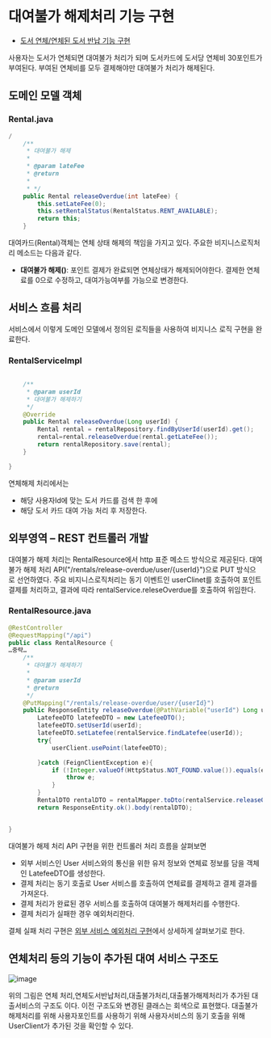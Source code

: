 # 대여불가 해제처리 기능 구현


- [도서 연체/연체된 도서 반납 기능 구현](/contents/OverdueBook.md) 

사용자는 도서가 연체되면 대여불가 처리가 되며 도서카드에 도서당 연체비 30포인트가 부여된다.
부여된 연체비를 모두 결제해야만 대여불가 처리가 해제된다.


## 도메인 모델 객체
### Rental.java
```java
/
    /**
     * 대여불가 해제
     *
     * @param lateFee
     * @return
     *
     * */
    public Rental releaseOverdue(int lateFee) {
        this.setLateFee(0);
        this.setRentalStatus(RentalStatus.RENT_AVAILABLE);
        return this;
    }


```
대여카드(Rental)객체는 연체 상태 해제의 책임을 가지고 있다. 주요한 비지니스로직처리 메소드는 다음과 같다.
- **대여불가 해제()**: 포인트 결제가 완료되면 연체상태가 해제되어야한다. 결제한 연체료를 0으로 수정하고, 대여가능여부를 가능으로 변경한다. 

## 서비스 흐름 처리 
서비스에서 이렇게 도메인 모델에서 정의된 로직들을 사용하여 비지니스 로직 구현을 완료한다.

### RentalServiceImpl
```java

    /**
     * @param userId
     * 대여불가 해제하기
     */
    @Override
    public Rental releaseOverdue(Long userId) {
        Rental rental = rentalRepository.findByUserId(userId).get();
        rental=rental.releaseOverdue(rental.getLateFee());
        return rentalRepository.save(rental);
    }

}
```
연체해제 처리에서는
- 해당 사용자Id에 맞는 도서 카드를 검색 한 후에
- 해당 도서 카드 대여 가능 처리 후 저장한다.


## 외부영역 – REST 컨트롤러 개발

대여불가 해제 처리는 RentalResource에서 http 표준 메소드 방식으로 제공된다.
대여불가 해제 처리 API("/rentals/release-overdue/user/{userId}")으로 PUT 방식으로 선언하였다.
주요 비지니스로직처리는 동기 이벤트인 userClinet를 호출하여 포인트결제를 처리하고, 결과에 따라 rentalService.releseOverdue를 호출하여 위임한다.


### RentalResource.java

```java
@RestController
@RequestMapping("/api")
public class RentalResource {
…중략…
    /**
     * 대여불가 해제하기
     *
     * @param userId
     * @return
     */
    @PutMapping("/rentals/release-overdue/user/{userId}")
    public ResponseEntity releaseOverdue(@PathVariable("userId") Long userId)  {
        LatefeeDTO latefeeDTO = new LatefeeDTO();
        latefeeDTO.setUserId(userId);
        latefeeDTO.setLatefee(rentalService.findLatefee(userId));
        try{
            userClient.usePoint(latefeeDTO);

        }catch (FeignClientException e){
            if (!Integer.valueOf(HttpStatus.NOT_FOUND.value()).equals(e.getStatus())) {
                throw e;
            }
        }
        RentalDTO rentalDTO = rentalMapper.toDto(rentalService.releaseOverdue(userId));
        return ResponseEntity.ok().body(rentalDTO);


}

```

대여불가 해제 처리 API 구현을 위한 컨트롤러 처리 흐름을 살펴보면 
   - 외부 서비스인 User 서비스와의 통신을 위한 유저 정보와 연체료 정보를 담을 객체인 LatefeeDTO를 생성한다.
   - 결제 처리는 동기 호출로 User 서비스를 호출하여 연체료를 결제하고 결제 결과를 가져온다.
   - 결제 처리가 완료된 경우 서비스를 호출하여 대여불가 해제처리를 수행한다.
   - 결제 처리가 실패한 경우 예외처리한다.

결체 실패 처리 구현은 [외부 서비스 예외처리 구현](/contents/feign_exception.md)에서 상세하게 살펴보기로 한다.


## 연체처리 등의 기능이 추가된 대여 서비스 구조도

![image](https://user-images.githubusercontent.com/18453570/96420626-af143780-1230-11eb-9550-f09fd0b1946e.png)

위의 그림은 연체 처리,연체도서반납처리,대출불가처리,대출불가해제처리가 추가된 대출서비스의 구조도 이다. 이전 구조도와 변경된 클래스는 회색으로 표현했다.
대출불가해제처리를 위해 사용자포인트를 사용하기 위해 사용자서비스의 동기 호출을 위해 UserClient가 추가된 것을 확인할 수 있다. 
